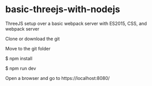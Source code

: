# basic-threejs-with-nodejs
ThreeJS setup over a basic webpack server with ES2015, CSS, and webpack server

Clone or download the git

Move to the git folder

$ npm install

$ npm run dev

Open a browser and go to https://localhost:8080/
